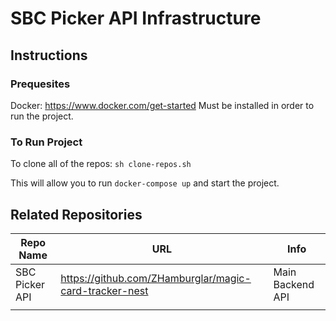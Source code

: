 # SBC Picker API Infrastructure

##  Instructions

### Prequesites 

Docker: https://www.docker.com/get-started
Must be installed in order to run the project. 

### To Run Project

To clone all of the repos: `sh clone-repos.sh`

This will allow you to run `docker-compose up` and start the project.

## Related Repositories

| Repo Name              | URL                                                    | Info             |
|------------------------|--------------------------------------------------------|------------------|
| SBC Picker API | https://github.com/ZHamburglar/magic-card-tracker-nest | Main Backend API |
|                        |                                                        |                  |